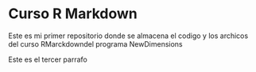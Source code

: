 # Curso R Markdown 
Este es mi primer repositorio donde se almacena el codigo y los archicos del curso RMarckdowndel programa NewDimensions 

Este es el tercer parrafo
